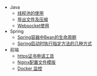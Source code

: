 * Java
  * [线程池的使用](/Java/线程池的使用.md)
  * [导出文件及压缩](/Java/导出文件及压缩.md)
  * [Websocket使用](Java/websocket使用.md)
* Spring
  * [Spring容器中Bean的生命周期](/Spring/Spring容器中Bean的生命周期.md)
  * [Spring启动时执行指定方法的几种方式](/Spring/Spring启动时执行指定方法的几种方式.md)
* 前端
  * [https证书申请工具](/web/https证书申请工具.md)
  * [Nginx配置文件模版](/web/Nginx配置文件模版.md)
  * [Docker 监控](/web/Docker%20%E7%9B%91%E6%8E%A7.md)